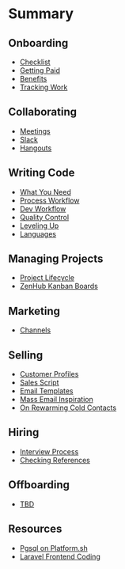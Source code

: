 Summary
=======

Onboarding
----------

* [Checklist](onboarding/onboarding-checklist.md)
* [Getting Paid](onboarding/getting-paid.md)
* [Benefits](onboarding/benefits.md)
* [Tracking Work](onboarding/time-tracking.md)

Collaborating
-------------

* [Meetings](collab/meetings.md)
* [Slack](collab/slack.md)
* [Hangouts](collab/hangouts.md)

Writing Code
------------

* [What You Need](coding/needs.md)
* [Process Workflow](coding/process-workflow.md)
* [Dev Workflow](coding/dev-workflow.md)
* [Quality Control](placeholder.md)
* [Leveling Up](placeholder.md)
* [Languages](placeholder.md)

Managing Projects
-----------------

<!-- * [Our Agile Methodology](project-management/agile-methodology.md) -->
* [Project Lifecycle](project-management/project-lifecycle.md)
* [ZenHub Kanban Boards](project-management/zenhub-issues-and-kanban-boards.md)

Marketing
---------

* [Channels](marketing/marketing-channels.md)

Selling
-------

* [Customer Profiles](sales/customer-profiles.md)
* [Sales Script](sales/sales-script.md)
* [Email Templates](sales/email-templates.md)
* [Mass Email Inspiration](sales/mass-email-inspiration.md)
* [On Rewarming Cold Contacts](sales/rewarming-old-contacts.md)

Hiring
------

* [Interview Process](hiring/interviews.md)
* [Checking References](hiring/reference-check.md)

Offboarding
-----------

* [TBD](placeholder.md)

Resources
---------

* [Pgsql on Platform.sh](tutorials/postgres-platform.md)
* [Laravel Frontend Coding](tutorials/laravel-frontend.md)
